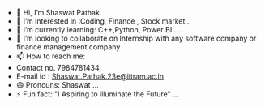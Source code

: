 - 👋 Hi, I’m Shaswat Pathak
- 👀 I’m interested in :Coding, Finance , Stock market...
- 🌱 I’m currently learning: C++,Python, Power BI ...
- 💞️ I’m looking to collaborate on  Internship with any software company or finance management company
- 📫 How to reach me:
-  Contact no. 7984781434,
-  E-mail id : Shaswat.Pathak.23e@iitram.ac.in
- 😄 Pronouns: Shaswat ...
- ⚡ Fun fact: "I Aspiring to illuminate the Future" ...

<!---
ShaswatPathak04052005/ShaswatPathak04052005 is a ✨ special ✨ repository because its `README.md` (this file) appears on your GitHub profile.
You can click the Preview link to take a look at your changes.
--->
